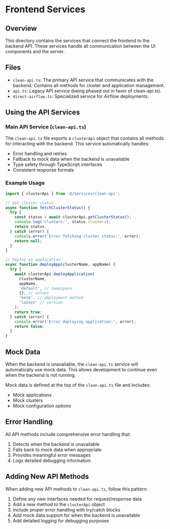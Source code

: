 # Frontend Services

## Overview

This directory contains the services that connect the frontend to the backend API. These services handle all communication between the UI components and the server.

## Files

- `clean-api.ts`: The primary API service that communicates with the backend. Contains all methods for cluster and application management.
- `api.ts`: Legacy API service (being phased out in favor of clean-api.ts).
- `direct-airflow.ts`: Specialized service for Airflow deployments.

## Using the API Services

### Main API Service (`clean-api.ts`)

The `clean-api.ts` file exports a `clusterApi` object that contains all methods for interacting with the backend. This service automatically handles:

- Error handling and retries
- Fallback to mock data when the backend is unavailable
- Type safety through TypeScript interfaces
- Consistent response formats

### Example Usage

```typescript
import { clusterApi } from '@/services/clean-api';

// Get cluster status
async function fetchClusterStatus() {
  try {
    const status = await clusterApi.getClusterStatus();
    console.log('Clusters:', status.clusters);
    return status;
  } catch (error) {
    console.error('Error fetching cluster status:', error);
    return null;
  }
}

// Deploy an application
async function deployApp(clusterName, appName) {
  try {
    await clusterApi.deployApplication(
      clusterName,
      appName,
      'default', // namespace
      {}, // values
      'helm', // deployment method
      'latest' // version
    );
    return true;
  } catch (error) {
    console.error('Error deploying application:', error);
    return false;
  }
}
```

## Mock Data

When the backend is unavailable, the `clean-api.ts` service will automatically use mock data. This allows development to continue even when the backend is not running.

Mock data is defined at the top of the `clean-api.ts` file and includes:

- Mock applications
- Mock clusters
- Mock configuration options

## Error Handling

All API methods include comprehensive error handling that:

1. Detects when the backend is unavailable
2. Falls back to mock data when appropriate
3. Provides meaningful error messages
4. Logs detailed debugging information

## Adding New API Methods

When adding new API methods to `clean-api.ts`, follow this pattern:

1. Define any new interfaces needed for request/response data
2. Add a new method to the `clusterApi` object
3. Include proper error handling with try/catch blocks
4. Add mock data support for when the backend is unavailable
5. Add detailed logging for debugging purposes
